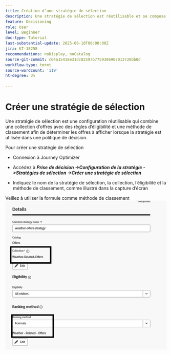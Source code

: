 ```yaml
---
title: Création d’une stratégie de sélection
description: Une stratégie de sélection est réutilisable et se compose d’une collection associée à une contrainte d’éligibilité et à une méthode de classement permettant de déterminer les offres à afficher lorsqu’elles sont sélectionnées dans une politique de décision.
feature: Decisioning
role: User
level: Beginner
doc-type: Tutorial
last-substantial-update: 2025-06-10T00:00:00Z
jira: KT-18258
recommendations: noDisplay, noCatalog
source-git-commit: c04a15418e31dc82597b7759386907013728bb0d
workflow-type: tm+mt
source-wordcount: '119'
ht-degree: 3%

---
```


# Créer une stratégie de sélection

Une stratégie de sélection est une configuration réutilisable qui combine une collection d’offres avec des règles d’éligibilité et une méthode de classement afin de déterminer les offres à afficher lorsque la stratégie est utilisée dans une politique de décision.

Pour créer une stratégie de sélection

* Connexion à Journey Optimizer

* Accédez à _&#x200B;**Prise de décision ->Configuration de la stratégie ->Stratégies de sélection ->Créer une stratégie de sélection**&#x200B;_

* Indiquez le nom de la stratégie de sélection, la collection, l’éligibilité et la méthode de classement, comme illustré dans la capture d’écran


Veillez à utiliser la formule comme méthode de classement
![selection-strategy](assets/selection-strategy.png)
